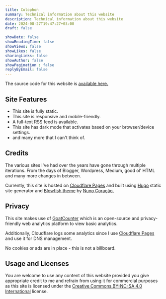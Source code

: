 ```yaml
---
title: Colophon
summary: Technical information about this website
description: Technical information about this website
date: 2024-08-27T19:47:27+03:00
draft: false

showDate: false
showReadingTime: false
showViews: false
showLikes: false
sharingLinks: false
showAuthor: false
showPagination : false
replyByEmail: false
---
```


The source code for this website is [available here.](https://github.com/insidemordecai/insidemordecai.com)

## Site Features

- This site is fully static.
- This site is responsive and mobile-friendly.
- A full-text RSS feed is available.
- This site has dark mode that activates based on your browser/device settings.
- and many more that I can't think of. 

## Credits 

The various sites I've had over the years have gone through multiple iterations. From the days of Blogger, Wordpress, Medium, good ol' HTML and many more changes in between. 

Currently, this site is hosted on [Cloudflare Pages](https://pages.cloudflare.com/) and built using [Hugo](https://gohugo.io/) static site generator and [Blowfish theme](https://blowfish.page/) by [Nuno Coração.](https://n9o.xyz/) 

## Privacy 

This site makes use of [GoatCounter](https://www.goatcounter.com/) which is an open-source and privacy-friendly web analytics platform to view basic analytics. 

Additionally, Cloudflare logs some analytics since I use [Cloudflare Pages](https://pages.cloudflare.com/) and use it for DNS management.

No cookies or ads are in place - this is not a billboard.

## Usage and Licenses 

You are welcome to use any content of this website provided you give appropriate credit to me and refrain from using it for commercial purposes as this site is licensed under the [Creative Commons BY-NC-SA 4.0 International](https://creativecommons.org/licenses/by-nc-sa/4.0/) license. 

